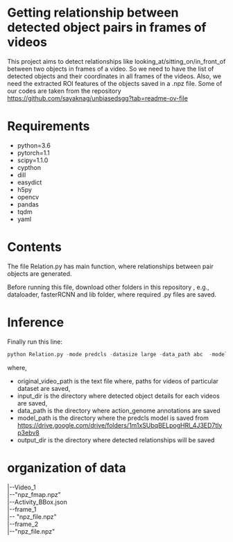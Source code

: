 # Getting relationship between detected object pairs in frames of videos

This project aims to detect relationships like looking_at/sitting_on/in_front_of between two objects in frames of a video. So we need to have the list of detected objects and their coordinates in all frames of the videos. Also, we need the extracted ROI features of the objects saved in a .npz file. Some of our codes are taken from the repository https://github.com/sayaknag/unbiasedsgg?tab=readme-ov-file


# Requirements
* python=3.6
* pytorch=1.1
* scipy=1.1.0
* cypthon
* dill
* easydict
* h5py
* opencv
* pandas
* tqdm
* yaml
  
# Contents

The file Relation.py has main function, where relationships between pair objects are generated.

Before running this file, download other folders in this repository , e.g., dataloader, fasterRCNN and lib folder, where required .py files are saved.

# Inference
Finally run this line:

```python
python Relation.py -mode predcls -datasize large -data_path abc  -model_path xyz  -input_dir MNP -original_video_path bcd.txt  -output_dir NMP -rel_mem_compute joint -rel_mem_weight_type simple -mem_fusion late -mem_feat_selection manual  -mem_feat_lambda 0.5  -rel_head gmm -obj_head linear -K 6 
```

where,
* original_video_path is the text file where, paths for videos of particular dataset are saved,
* input_dir is the directory where detected object details for each videos are saved,
* data_path is the directory where action_genome annotations are saved
* model_path is the directory where the predcls model is saved from https://drive.google.com/drive/folders/1m1xSUbqBELpogHRl_4J3ED7tlyp3ebv8
* output_dir is the directory where detected relationships will be saved




# organization of data
|--Video_1      
   |--"npz_fmap.npz"       
   |--Activity_BBox.json      
   |--frame_1      
     |-- "npz_file.npz"      
   |--frame_2      
     |--"npz_file.npz"    
